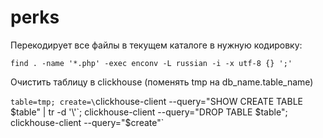 # perks
Перекодирует все файлы в текущем каталоге в нужную кодировку:

`find . -name '*.php' -exec enconv -L russian -i -x utf-8 {} ';'`

Очистить таблицу в clickhouse (поменять tmp на db_name.table_name)

`table=tmp; create=\`clickhouse-client --query="SHOW CREATE TABLE $table" | tr -d '\\'\`; clickhouse-client --query="DROP TABLE $table"; clickhouse-client --query="$create"`
